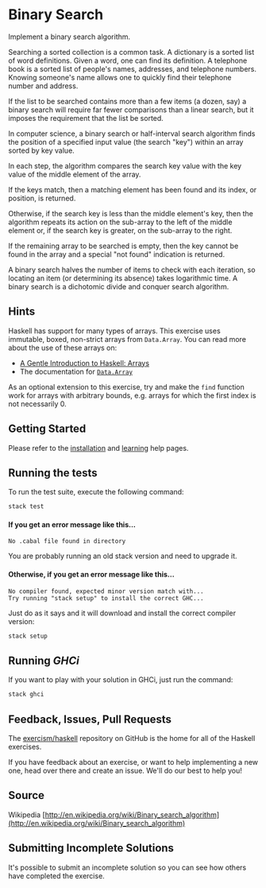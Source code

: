 # Binary Search

Implement a binary search algorithm.

Searching a sorted collection is a common task. A dictionary is a sorted
list of word definitions. Given a word, one can find its definition. A
telephone book is a sorted list of people's names, addresses, and
telephone numbers. Knowing someone's name allows one to quickly find
their telephone number and address.

If the list to be searched contains more than a few items (a dozen, say)
a binary search will require far fewer comparisons than a linear search,
but it imposes the requirement that the list be sorted.

In computer science, a binary search or half-interval search algorithm
finds the position of a specified input value (the search "key") within
an array sorted by key value.

In each step, the algorithm compares the search key value with the key
value of the middle element of the array.

If the keys match, then a matching element has been found and its index,
or position, is returned.

Otherwise, if the search key is less than the middle element's key, then
the algorithm repeats its action on the sub-array to the left of the
middle element or, if the search key is greater, on the sub-array to the
right.

If the remaining array to be searched is empty, then the key cannot be
found in the array and a special "not found" indication is returned.

A binary search halves the number of items to check with each iteration,
so locating an item (or determining its absence) takes logarithmic time.
A binary search is a dichotomic divide and conquer search algorithm.

## Hints

Haskell has support for many types of arrays. This exercise uses immutable,
boxed, non-strict arrays from `Data.Array`. You can read more about the use of
these arrays on:

- [A Gentle Introduction to Haskell: Arrays][1]
- The documentation for [`Data.Array`][2]

As an optional extension to this exercise, try and make the `find` function
work for arrays with arbitrary bounds, e.g. arrays for which the first index is
not necessarily 0.

[1]: https://www.haskell.org/tutorial/arrays.html
[2]: http://hackage.haskell.org/package/array/docs/Data-Array.html



## Getting Started

Please refer to the [installation](https://exercism.io/tracks/haskell/installation)
and [learning](https://exercism.io/tracks/haskell/learning) help pages.

## Running the tests

To run the test suite, execute the following command:

```bash
stack test
```

#### If you get an error message like this...

```
No .cabal file found in directory
```

You are probably running an old stack version and need
to upgrade it.

#### Otherwise, if you get an error message like this...

```
No compiler found, expected minor version match with...
Try running "stack setup" to install the correct GHC...
```

Just do as it says and it will download and install
the correct compiler version:

```bash
stack setup
```

## Running *GHCi*

If you want to play with your solution in GHCi, just run the command:

```bash
stack ghci
```

## Feedback, Issues, Pull Requests

The [exercism/haskell](https://github.com/exercism/haskell) repository on
GitHub is the home for all of the Haskell exercises.

If you have feedback about an exercise, or want to help implementing a new
one, head over there and create an issue.  We'll do our best to help you!

## Source

Wikipedia [http://en.wikipedia.org/wiki/Binary_search_algorithm](http://en.wikipedia.org/wiki/Binary_search_algorithm)

## Submitting Incomplete Solutions
It's possible to submit an incomplete solution so you can see how others have completed the exercise.
